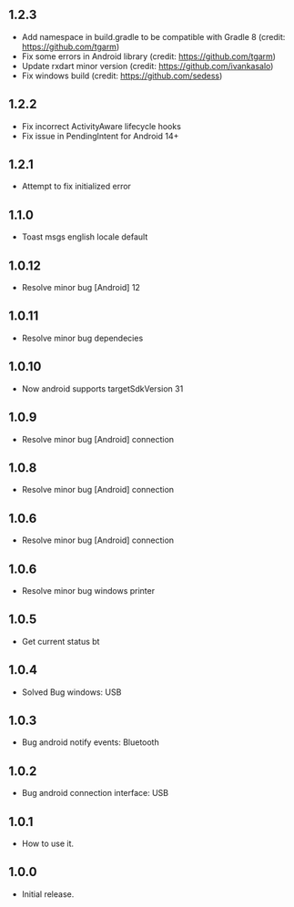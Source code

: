 ## 1.2.3

* Add namespace in build.gradle to be compatible with Gradle 8 (credit: https://github.com/tgarm)
* Fix some errors in Android library (credit: https://github.com/tgarm)
* Update rxdart minor version (credit: https://github.com/ivankasalo)
* Fix windows build (credit: https://github.com/sedess)

## 1.2.2

* Fix incorrect ActivityAware lifecycle hooks
* Fix issue in PendingIntent for Android 14+

## 1.2.1

* Attempt to fix initialized error

## 1.1.0

* Toast msgs english locale default

## 1.0.12

* Resolve minor bug [Android] 12

## 1.0.11

* Resolve minor bug dependecies

## 1.0.10

* Now android supports targetSdkVersion 31

## 1.0.9

* Resolve minor bug [Android] connection

## 1.0.8

* Resolve minor bug [Android] connection

## 1.0.6

* Resolve minor bug [Android] connection

## 1.0.6

* Resolve minor bug windows printer

## 1.0.5

* Get current status bt

## 1.0.4

* Solved Bug windows: USB

## 1.0.3

* Bug android notify events: Bluetooth 

## 1.0.2

* Bug android connection interface: USB 

## 1.0.1

* How to use it.

## 1.0.0

* Initial release.
